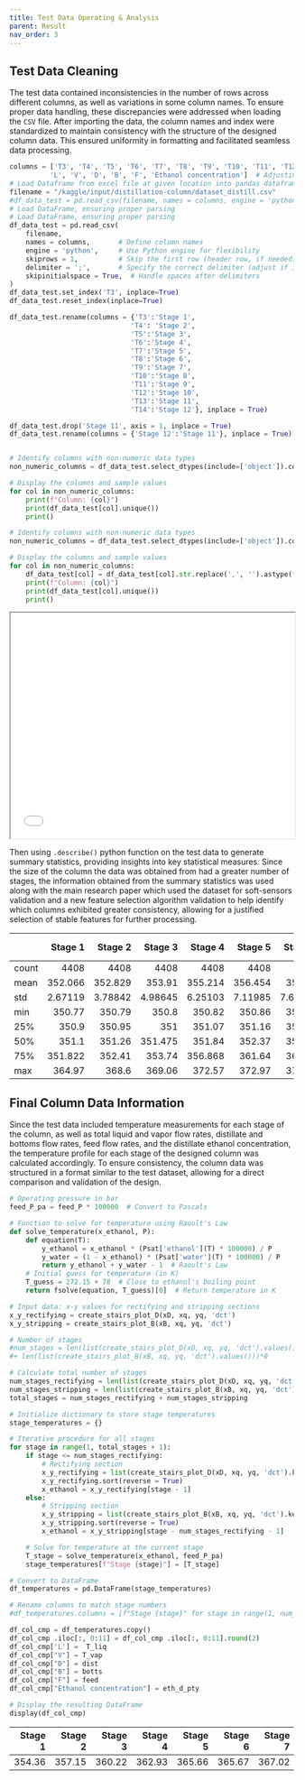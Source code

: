 ```yaml
---
title: Test Data Operating & Analysis
parent: Result
nav_order: 3
---
```


## Test Data Cleaning

The test data contained inconsistencies in the number of rows across different columns, as well as variations in some column names. To ensure proper data handling, these discrepancies were addressed when loading the `CSV` file. After importing the data, the column names and index were standardized to maintain consistency with the structure of the designed column data. This ensured uniformity in formatting and facilitated seamless data processing.

```python
columns = ['T3', 'T4', 'T5', 'T6', 'T7', 'T8', 'T9', 'T10', 'T11', 'T12', 'T13', 'T14',
          'L', 'V', 'D', 'B', 'F', 'Ethanol concentration']  # Adjusting columns based on irregular column sizes
# Load Dataframe from excel file at given location into pandas dataframe
filename = "/kaggle/input/distillation-column/dataset_distill.csv"        
#df_data_test = pd.read_csv(filename, names = columns, engine = 'python')
# Load DataFrame, ensuring proper parsing
# Load DataFrame, ensuring proper parsing
df_data_test = pd.read_csv(
    filename,
    names = columns,       # Define column names
    engine = 'python',     # Use Python engine for flexibility
    skiprows = 1,          # Skip the first row (header row, if needed)
    delimiter = ';',       # Specify the correct delimiter (adjust if it's not a comma)
    skipinitialspace = True,  # Handle spaces after delimiters
)
df_data_test.set_index('T3', inplace=True)
df_data_test.reset_index(inplace=True)

df_data_test.rename(columns = {'T3':'Stage 1',
                              'T4': 'Stage 2',
                              'T5':'Stage 3',
                              'T6':'Stage 4',
                              'T7':'Stage 5',
                              'T8':'Stage 6',
                              'T9':'Stage 7',
                              'T10':'Stage 8',
                              'T11':'Stage 9',
                              'T12':'Stage 10',
                              'T13':'Stage 11',
                              'T14':'Stage 12'}, inplace = True)

df_data_test.drop('Stage 11', axis = 1, inplace = True)
df_data_test.rename(columns = {'Stage 12':'Stage 11'}, inplace = True)


# Identify columns with non-numeric data types
non_numeric_columns = df_data_test.select_dtypes(include=['object']).columns

# Display the columns and sample values
for col in non_numeric_columns:
    print(f"Column: {col}")
    print(df_data_test[col].unique())
    print()

# Identify columns with non-numeric data types
non_numeric_columns = df_data_test.select_dtypes(include=['object']).columns

# Display the columns and sample values
for col in non_numeric_columns:
    df_data_test[col] = df_data_test[col].str.replace(',', '').astype(float)
    print(f"Column: {col}")
    print(df_data_test[col].unique())
    print()
```

<iframe src="Test_case_data.html" width="100%" height="400px"></iframe>

Then using `.describe()` python function on the test data to generate summary statistics, providing insights into key statistical measures. Since the size of the column the data was obtained from had a greater number of stages, the information obtained from the summary statistics was used along with the main research paper which used the dataset for soft-sensors validation and a new feature selection algorithm validation to help identify which columns exhibited greater consistency, allowing for a justified selection of stable features for further processing.


|       |    Stage 1 |    Stage 2 |    Stage 3 |    Stage 4 |    Stage 5 |    Stage 6 |    Stage 7 |    Stage 8 |    Stage 9 |   Stage 10 |   Stage 11 |              L |              V |        D |        B |        F |   Ethanol concentration |
|:------|-----------:|-----------:|-----------:|-----------:|-----------:|-----------:|-----------:|-----------:|-----------:|-----------:|-----------:|---------------:|---------------:|---------:|---------:|---------:|------------------------:|
| count | 4408       | 4408       | 4408       | 4408       | 4408       | 4408       | 4408       | 4408       | 4408       | 4408       | 4408       | 4408           | 4408           | 4408     | 4408     | 4408     |            4408         |
| mean  |  352.066   |  352.829   |  353.91    |  355.214   |  356.454   |  357.54    |  358.484   |  359.301   |  360.049   |  360.884   |  367.717   |    7.1992e+08  |    7.19919e+09 |  251.824 |  293.412 |  545.236 |               0.792205  |
| std   |    2.67119 |    3.78842 |    4.98645 |    6.25103 |    7.11985 |    7.62026 |    7.88216 |    7.97929 |    7.89919 |    7.60403 |    6.63942 |    2.88766e+09 |    2.88766e+10 |   71.048 |  108.551 |  119.193 |               0.0764407 |
| min   |  350.77    |  350.79    |  350.8     |  350.82    |  350.86    |  350.91    |  351       |  351.16    |  351.5     |  352.43    |  354.52    |   75           |  225           |  150     |   90     |  350     |               0.53819   |
| 25%   |  350.9     |  350.95    |  351       |  351.07    |  351.16    |  351.28    |  351.44    |  351.72    |  352.22    |  353.32    |  362.92    |  450           |  600           |  150     |  200     |  350     |               0.76189   |
| 50%   |  351.1     |  351.26    |  351.475   |  351.84    |  352.37    |  352.93    |  353.74    |  354.6     |  356.785   |  361.47    |  372.81    |  780           | 1040           |  260     |  320     |  600     |               0.81752   |
| 75%   |  351.822   |  352.41    |  353.74    |  356.868   |  361.64    |  364.75    |  366.88    |  367.42    |  367.522   |  367.91    |  373.01    | 1050           | 1400           |  260     |  352.5   |  600     |               0.85028   |
| max   |  364.97    |  368.6     |  369.06    |  372.57    |  372.97    |  373.01    |  373.01    |  373.01    |  373.01    |  373.01    |  373.07    |    1.23e+10    |    1.23e+11    |  350     |  450     |  650     |               0.89176   |


## Final Column Data Information

Since the test data included temperature measurements for each stage of the column, as well as total liquid and vapor flow rates, distillate and bottoms flow rates, feed flow rates, and the distillate ethanol concentration, the temperature profile for each stage of the designed column was calculated accordingly. To ensure consistency, the column data was structured in a format similar to the test dataset, allowing for a direct comparison and validation of the design.

```python
# Operating pressure in bar
feed_P_pa = feed_P * 100000  # Convert to Pascals

# Function to solve for temperature using Raoult's Law
def solve_temperature(x_ethanol, P):
    def equation(T):
        y_ethanol = x_ethanol * (Psat['ethanol'](T) * 100000) / P
        y_water = (1 - x_ethanol) * (Psat['water'](T) * 100000) / P
        return y_ethanol + y_water - 1  # Raoult's Law
    # Initial guess for temperature (in K)
    T_guess = 272.15 + 78  # Close to ethanol's boiling point
    return fsolve(equation, T_guess)[0]  # Return temperature in K

# Input data: x-y values for rectifying and stripping sections
x_y_rectifying = create_stairs_plot_D(xD, xq, yq, 'dct')
x_y_stripping = create_stairs_plot_B(xB, xq, yq, 'dct')

# Number of stages
#num_stages = len(list(create_stairs_plot_D(xD, xq, yq, 'dct').values())) 
#+ len(list(create_stairs_plot_B(xB, xq, yq, 'dct').values()))*0

# Calculate total number of stages
num_stages_rectifying = len(list(create_stairs_plot_D(xD, xq, yq, 'dct').values()))
num_stages_stripping = len(list(create_stairs_plot_B(xB, xq, yq, 'dct').values()))
total_stages = num_stages_rectifying + num_stages_stripping

# Initialize dictionary to store stage temperatures
stage_temperatures = {}

# Iterative procedure for all stages
for stage in range(1, total_stages + 1):
    if stage <= num_stages_rectifying:
        # Rectifying section
        x_y_rectifying = list(create_stairs_plot_D(xD, xq, yq, 'dct').keys())
        x_y_rectifying.sort(reverse = True)
        x_ethanol = x_y_rectifying[stage - 1]
    else:
        # Stripping section
        x_y_stripping = list(create_stairs_plot_B(xB, xq, yq, 'dct').keys())
        x_y_stripping.sort(reverse = True)
        x_ethanol = x_y_stripping[stage - num_stages_rectifying - 1]

    # Solve for temperature at the current stage
    T_stage = solve_temperature(x_ethanol, feed_P_pa)
    stage_temperatures[f"Stage {stage}"] = [T_stage]

# Convert to DataFrame
df_temperatures = pd.DataFrame(stage_temperatures)

# Rename columns to match stage numbers
#df_temperatures.columns = [f"Stage {stage}" for stage in range(1, num_stages + 1)]

df_col_cmp = df_temperatures.copy()
df_col_cmp .iloc[:, 0:11] = df_col_cmp .iloc[:, 0:11].round(2)
df_col_cmp['L'] =  T_liq
df_col_cmp["V"] = T_vap
df_col_cmp["D"] = dist
df_col_cmp["B"] = botts
df_col_cmp["F"] = feed
df_col_cmp["Ethanol concentration"] = eth_d_pty

# Display the resulting DataFrame
display(df_col_cmp)
```

|   Stage 1 |   Stage 2 |   Stage 3 |   Stage 4 |   Stage 5 |   Stage 6 |   Stage 7 |   Stage 8 |   Stage 9 |   Stage 10 |   Stage 11 |   L |    V |   D |   B |   F |   Ethanol concentration |
|----------:|----------:|----------:|----------:|----------:|----------:|----------:|----------:|----------:|-----------:|-----------:|----:|-----:|----:|----:|----:|------------------------:|
|    354.36 |    357.15 |    360.22 |    362.93 |    365.66 |    365.67 |    367.02 |    368.46 |    369.82 |     370.99 |     371.89 | 780 | 1040 | 260 | 340 | 600 |                   0.805 |

















